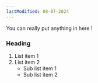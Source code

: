 ```yaml
---
lastModified: 08-07-2024
---
```



<script>
  import { ComponentPreview, Collapsible } from "$lib/components";
</script>

<ComponentPreview>
<Collapsible summary="Base collapsible" >
You can really put anything in here !

### Heading

1. List item 1
2. List item 2
   - Sub list item 1
   - Sub list item 2

</Collapsible>
</ComponentPreview>
